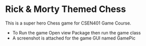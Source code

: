 # Rick & Morty Themed Chess
This is a super hero Chess game for CSEN401 Game Course.
- To Run the game Open view Package then run the game class
- A screenshot is attached for the game GUI named GamePic
